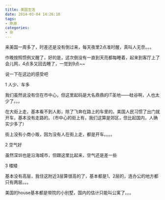 ```yaml
---
title: 美国生活
date: 2014-03-04 14:26:10
tags: 
- 旅游
categories: 
- 杂
---
```


来美国一周多了，时差还是没有倒过来，每天夜里2点准时醒，真叫人无奈。。。 

作晚按照惯例又醒了，好的是，这次倒没有一直到天亮都每睡着，起来到客厅上了会儿网，4点多又回去睡了，一觉到9点~~

说一下在这边的感受吧

1 人少、车多

我们虽然说没有住在市中心，但这里起码是大名鼎鼎的IT圣地——硅谷啊，人也太少了。。。

在大街上走，基本看不到人影，除了飞奔在路上的车里的。美国人民习惯了出门就开车，基本没有走路的。（市中心的街上有，我们这算是郊区，但比起国内，人确实少多了）

街上没有小商小贩，因为没有人在街上走，都是开车。。。。


2 空气好

虽然深圳也是沿海城市，但跟这里比起来，空气还是差一些

3 楼矮

基本没有高层，我住这附近3层算很高的了，基本都是1、2层的，连办公的地方都只有两层。。。

美国的house基本都是带院的小别墅，国内的估计只能叫公寓了。。。

